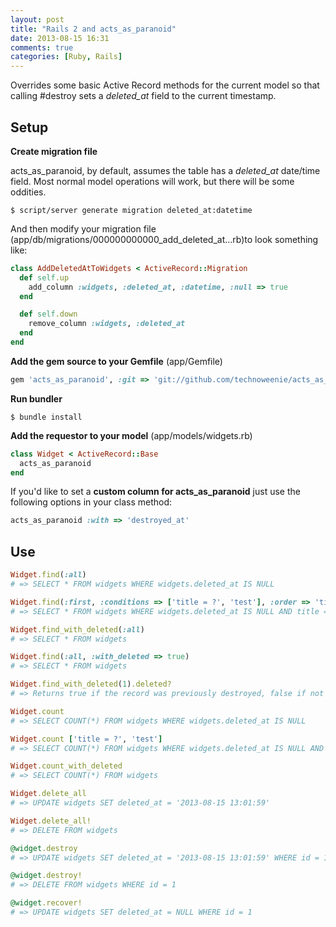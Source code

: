 ```yaml
---
layout: post
title: "Rails 2 and acts_as_paranoid"
date: 2013-08-15 16:31
comments: true
categories: [Ruby, Rails]
---
```

Overrides some basic Active Record methods for the current model so that calling #destroy sets a _deleted_at_ field to the current timestamp.

<!-- more -->

## Setup

__Create migration file__

acts_as_paranoid, by default, assumes the table has a _deleted_at_ date/time field.  Most normal model operations will work, but there will be some oddities.

```
$ script/server generate migration deleted_at:datetime
```

And then modify your migration file (app/db/migrations/000000000000_add_deleted_at…rb)to look something like:

``` ruby
class AddDeletedAtToWidgets < ActiveRecord::Migration
  def self.up
    add_column :widgets, :deleted_at, :datetime, :null => true
  end

  def self.down
    remove_column :widgets, :deleted_at
  end
end
```

__Add the gem source to your Gemfile__ (app/Gemfile)

``` ruby
gem 'acts_as_paranoid', :git => 'git://github.com/technoweenie/acts_as_paranoid.git', :branch => 'integration_gem'
```
__Run bundler__

```
$ bundle install
```
__Add the requestor to your model__ (app/models/widgets.rb)

``` ruby
class Widget < ActiveRecord::Base
  acts_as_paranoid
end
```

If you'd like to set a __custom column for acts_as_paranoid__ just use the following options in your class method:

``` ruby
acts_as_paranoid :with => 'destroyed_at'
```

## Use

``` ruby
Widget.find(:all)
# => SELECT * FROM widgets WHERE widgets.deleted_at IS NULL
```

``` ruby
Widget.find(:first, :conditions => ['title = ?', 'test'], :order => 'title')
# => SELECT * FROM widgets WHERE widgets.deleted_at IS NULL AND title = 'test' ORDER BY title LIMIT 1
```

``` ruby
Widget.find_with_deleted(:all)
# => SELECT * FROM widgets
```

``` ruby
Widget.find(:all, :with_deleted => true)
# => SELECT * FROM widgets
```

``` ruby
Widget.find_with_deleted(1).deleted?
# => Returns true if the record was previously destroyed, false if not 
```

``` ruby
Widget.count
# => SELECT COUNT(*) FROM widgets WHERE widgets.deleted_at IS NULL
```

``` ruby
Widget.count ['title = ?', 'test']
# => SELECT COUNT(*) FROM widgets WHERE widgets.deleted_at IS NULL AND title = 'test'
```

``` ruby
Widget.count_with_deleted
# => SELECT COUNT(*) FROM widgets
```

``` ruby
Widget.delete_all
# => UPDATE widgets SET deleted_at = '2013-08-15 13:01:59'
```

``` ruby
Widget.delete_all!
# => DELETE FROM widgets
```

``` ruby
@widget.destroy
# => UPDATE widgets SET deleted_at = '2013-08-15 13:01:59' WHERE id = 1
```

``` ruby
@widget.destroy!
# => DELETE FROM widgets WHERE id = 1
```

``` ruby
@widget.recover!
# => UPDATE widgets SET deleted_at = NULL WHERE id = 1
```